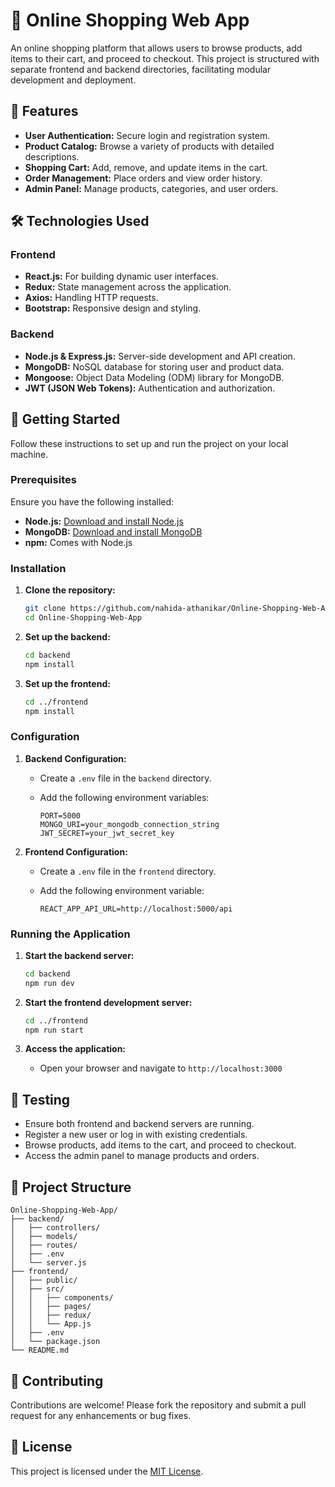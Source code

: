 
# 🛒 Online Shopping Web App

An online shopping platform that allows users to browse products, add items to their cart, and proceed to checkout. This project is structured with separate frontend and backend directories, facilitating modular development and deployment.

## 📌 Features

- **User Authentication:** Secure login and registration system.
- **Product Catalog:** Browse a variety of products with detailed descriptions.
- **Shopping Cart:** Add, remove, and update items in the cart.
- **Order Management:** Place orders and view order history.
- **Admin Panel:** Manage products, categories, and user orders.

## 🛠️ Technologies Used

### Frontend

- **React.js:** For building dynamic user interfaces.
- **Redux:** State management across the application.
- **Axios:** Handling HTTP requests.
- **Bootstrap:** Responsive design and styling.

### Backend

- **Node.js & Express.js:** Server-side development and API creation.
- **MongoDB:** NoSQL database for storing user and product data.
- **Mongoose:** Object Data Modeling (ODM) library for MongoDB.
- **JWT (JSON Web Tokens):** Authentication and authorization.

## 🚀 Getting Started

Follow these instructions to set up and run the project on your local machine.

### Prerequisites

Ensure you have the following installed:

- **Node.js:** [Download and install Node.js](https://nodejs.org/)
- **MongoDB:** [Download and install MongoDB](https://www.mongodb.com/try/download/community)
- **npm:** Comes with Node.js

### Installation

1. **Clone the repository:**

   ```bash
   git clone https://github.com/nahida-athanikar/Online-Shopping-Web-App.git
   cd Online-Shopping-Web-App
   ```

2. **Set up the backend:**

   ```bash
   cd backend
   npm install
   ```

3. **Set up the frontend:**

   ```bash
   cd ../frontend
   npm install
   ```

### Configuration

1. **Backend Configuration:**

   - Create a `.env` file in the `backend` directory.
   - Add the following environment variables:

     ```env
     PORT=5000
     MONGO_URI=your_mongodb_connection_string
     JWT_SECRET=your_jwt_secret_key
     ```

2. **Frontend Configuration:**

   - Create a `.env` file in the `frontend` directory.
   - Add the following environment variable:

     ```env
     REACT_APP_API_URL=http://localhost:5000/api
     ```

### Running the Application

1. **Start the backend server:**

   ```bash
   cd backend
   npm run dev
   ```

2. **Start the frontend development server:**

   ```bash
   cd ../frontend
   npm run start
   ```

3. **Access the application:**

   - Open your browser and navigate to `http://localhost:3000`

## 🧪 Testing

- Ensure both frontend and backend servers are running.
- Register a new user or log in with existing credentials.
- Browse products, add items to the cart, and proceed to checkout.
- Access the admin panel to manage products and orders.

## 📁 Project Structure

```plaintext
Online-Shopping-Web-App/
├── backend/
│   ├── controllers/
│   ├── models/
│   ├── routes/
│   ├── .env
│   └── server.js
├── frontend/
│   ├── public/
│   ├── src/
│   │   ├── components/
│   │   ├── pages/
│   │   ├── redux/
│   │   └── App.js
│   ├── .env
│   └── package.json
└── README.md
```

## 🤝 Contributing

Contributions are welcome! Please fork the repository and submit a pull request for any enhancements or bug fixes.

## 📜 License

This project is licensed under the [MIT License](LICENSE).
